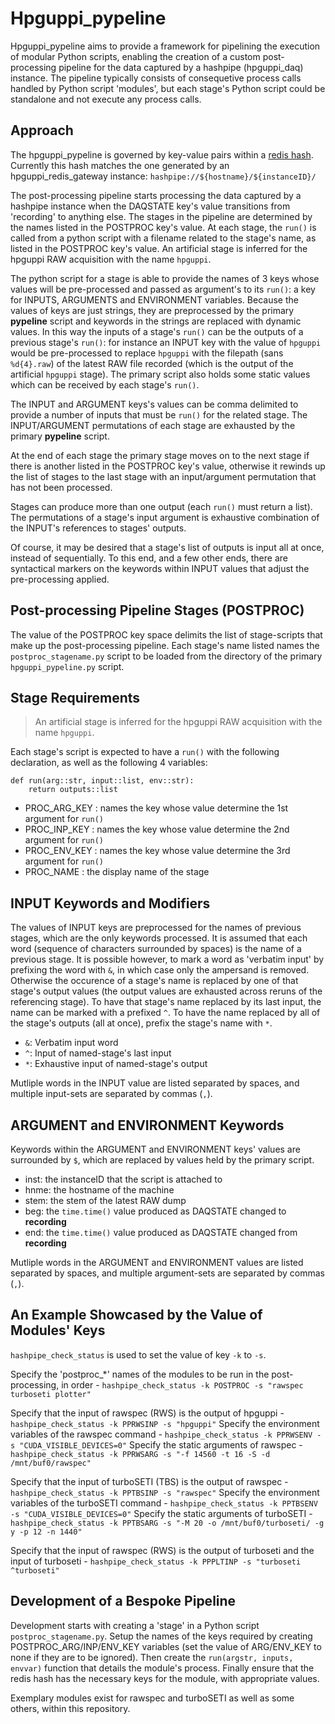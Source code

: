 # Hpguppi_pypeline

Hpguppi_pypeline aims to provide a framework for pipelining the execution of
modular Python scripts, enabling the creation of a custom post-processing pipeline
for the data captured by a hashpipe (hpguppi_daq) instance. The pipeline typically 
consists of consequetive process calls handled by Python script 'modules', but each
stage's Python script could be standalone and not execute any process calls.

## Approach

The hpguppi_pypeline is governed by key-value pairs within a [redis hash](https://redislabs.com/ebook/part-1-getting-started/chapter-1-getting-to-know-redis/1-2-what-redis-data-structures-look-like/1-2-4-hashes-in-redis/).
Currently this hash matches the one generated by an hpguppi_redis_gateway instance:
`hashpipe://${hostname}/${instanceID}/`

The post-processing pipeline starts processing the data captured by a hashpipe instance
when the DAQSTATE key's value transitions from 'recording' to anything else.
The stages in the pipeline are determined by the names listed in the POSTPROC key's value.
At each stage, the `run()` is called from a python script with a filename related to 
the stage's name, as listed in the POSTPROC key's value. An artificial stage is inferred
for the hpguppi RAW acquisition with the name `hpguppi`.

The python script for a stage is able to provide the names of 3 keys whose values will be
pre-processed and passed as argument's to its `run()`: a key for INPUTS, ARGUMENTS
and ENVIRONMENT variables. Because the values of keys are just strings, they are
preprocessed by the primary __pypeline__ script and keywords in the strings are replaced
with dynamic values. In this way the inputs of a stage's `run()` can be the outputs
of a previous stage's `run()`: for instance an INPUT key with the value of `hpguppi`
would be pre-processed to replace `hpguppi` with the filepath (sans `%d{4}.raw`) of the
latest RAW file recorded (which is the output of the artificial `hpguppi` stage). The
primary script also holds some static values which can be received by each stage's
`run()`.

The INPUT and ARGUMENT keys's values can be comma delimited to provide a number of inputs
that must be `run()` for the related stage. The INPUT/ARGUMENT permutations of each
stage are exhausted by the primary __pypeline__ script.

At the end of each stage the primary stage moves on to the next stage if there is another
listed in the POSTPROC key's value, otherwise it rewinds up the list of stages to the
last stage with an input/argument permutation that has not been processed.

Stages can produce more than one output (each `run()` must return a list). The 
permutations of a stage's input argument is exhaustive combination of the INPUT's
references to stages' outputs.

Of course, it may be desired that a stage's list of outputs is input all at once, instead
of sequentially. To this end, and a few other ends, there are syntactical markers on the
keywords within INPUT values that adjust the pre-processing applied.

## Post-processing Pipeline Stages (POSTPROC)

The value of the POSTPROC key space delimits the list of stage-scripts that make up the
post-processing pipeline. Each stage's name listed names the `postproc_stagename.py` script
to be loaded from the directory of the primary `hpguppi_pypeline.py` script.

## Stage Requirements

> An artificial stage is inferred for the hpguppi RAW acquisition with the name 
> `hpguppi`.

Each stage's script is expected to have a `run()` with the following declaration, as
well as the following 4 variables:

```
def run(arg::str, input::list, env::str):
	return outputs::list
```

- PROC_ARG_KEY 	: names the key whose value determine the 1st argument for `run()`
- PROC_INP_KEY 	: names the key whose value determine the 2nd argument for `run()`
- PROC_ENV_KEY 	: names the key whose value determine the 3rd argument for `run()`
- PROC_NAME 		: the display name of the stage

## INPUT Keywords and Modifiers

The values of INPUT keys are preprocessed for the names of previous stages, which are the
only keywords processed. It is assumed that each word (sequence of characters surrounded 
by spaces) is the name of a previous stage. It is possible however, to mark a word as 
'verbatim input' by prefixing the word with `&`, in which case only the ampersand is
removed. Otherwise the occurence of a stage's name is replaced by one of that stage's 
output values (the output values are exhausted across reruns of the referencing stage). To
have that stage's name replaced by its last input, the name can be marked with a prefixed 
`^`. To have the name replaced by all of the stage's outputs (all at once), prefix the
stage's name with `*`.

- `&`: Verbatim input word
- `^`: Input of named-stage's last input
- `*`: Exhaustive input of named-stage's output

Mutliple words in the INPUT value are listed separated by spaces, and multiple input-sets
are separated by commas (`,`).

## ARGUMENT and ENVIRONMENT Keywords

Keywords within the ARGUMENT and ENVIRONMENT keys' values are surrounded by `$`, which
are replaced by values held by the primary script.

- inst: the instanceID that the script is attached to
- hnme: the hostname of the machine
- stem: the stem of the latest RAW dump
- beg: the `time.time()` value produced as DAQSTATE changed to __recording__
- end: the `time.time()` value produced as DAQSTATE changed from __recording__

Mutliple words in the ARGUMENT and ENVIRONMENT values are listed separated by spaces, and
multiple argument-sets are separated by commas (`,`).

## An Example Showcased by the Value of Modules' Keys

`hashpipe_check_status` is used to set the value of key `-k` to `-s`.

Specify the 'postproc_*' names of the modules to be run in the post-processing, in order
	- `hashpipe_check_status -k POSTPROC -s "rawspec turboseti plotter"`

Specify that the input of rawspec (RWS) is the output of hpguppi
	- `hashpipe_check_status -k PPRWSINP -s "hpguppi"`
Specify the environment variables of the rawspec command
	- `hashpipe_check_status -k PPRWSENV -s "CUDA_VISIBLE_DEVICES=0"`
Specify the static arguments of rawspec
	- `hashpipe_check_status -k PPRWSARG -s "-f 14560 -t 16 -S -d /mnt/buf0/rawspec"`

Specify that the input of turboSETI (TBS) is the output of rawspec
	- `hashpipe_check_status -k PPTBSINP -s "rawspec"`
Specify the environment variables of the turboSETI command
	- `hashpipe_check_status -k PPTBSENV -s "CUDA_VISIBLE_DEVICES=0"`
Specify the static arguments of turboSETI
	- `hashpipe_check_status -k PPTBSARG -s "-M 20 -o /mnt/buf0/turboseti/ -g y -p 12 -n 1440"`

Specify that the input of rawspec (RWS) is the output of turboseti and the input of turboseti
	- `hashpipe_check_status -k PPPLTINP -s "turboseti ^turboseti"`

## Development of a Bespoke Pipeline

Development starts with creating a 'stage' in a Python script `postproc_stagename.py`. Setup the names
of the keys required by creating POSTPROC_ARG/INP/ENV_KEY variables (set the value of ARG/ENV_KEY to none if
they are to be ignored). Then create the `run(argstr, inputs, envvar)` function that details the module's
process. Finally ensure that the redis hash has the necessary keys for the module, with appropriate values.

Exemplary modules exist for rawspec and turboSETI as well as some others, within this repository.